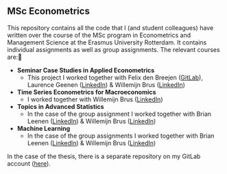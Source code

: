 ## MSc Econometrics

This repository contains all the code that I (and student colleagues) have written over the course of the MSc program in Econometrics and Management Science at the Erasmus University Rotterdam. It contains individual assignments as well as group assignments. The relevant courses are:

- **Seminar Case Studies in Applied Econometrics**
  - This project I worked together with Felix den Breejen ([GitLab](https://gitlab.com/Azarial)), Laurence Geenen ([LinkedIn](https://www.linkedin.com/in/laurence-geenen-6ba807136/)) & Willemijn Brus ([LinkedIn](https://www.linkedin.com/in/willemijn-brus-338505a4/))
- **Time Series Econometrics for Macroeconomics**
  - I worked together with Willemijn Brus ([LinkedIn](https://www.linkedin.com/in/willemijn-brus-338505a4/))
- **Topics in Advanced Statistics**
  - In the case of the group assignment I worked together with Brian Leenen ([LinkedIn](https://www.linkedin.com/in/brian-leenen/)) & Willemijn Brus ([LinkedIn](https://www.linkedin.com/in/willemijn-brus-338505a4/))
- **Machine Learning** 
  - In the case of the group assignments I worked together with Brian Leenen ([LinkedIn](https://www.linkedin.com/in/brian-leenen/)) & Willemijn Brus ([LinkedIn](https://www.linkedin.com/in/willemijn-brus-338505a4/))

In the case of the thesis, there is a separate repository on my GitLab account ([here](https://gitlab.com/cavriends/tvp_vars_vb)).